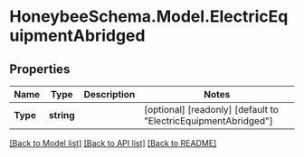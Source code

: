 
# HoneybeeSchema.Model.ElectricEquipmentAbridged

## Properties

Name | Type | Description | Notes
------------ | ------------- | ------------- | -------------
**Type** | **string** |  | [optional] [readonly] [default to "ElectricEquipmentAbridged"]

[[Back to Model list]](../README.md#documentation-for-models)
[[Back to API list]](../README.md#documentation-for-api-endpoints)
[[Back to README]](../README.md)

